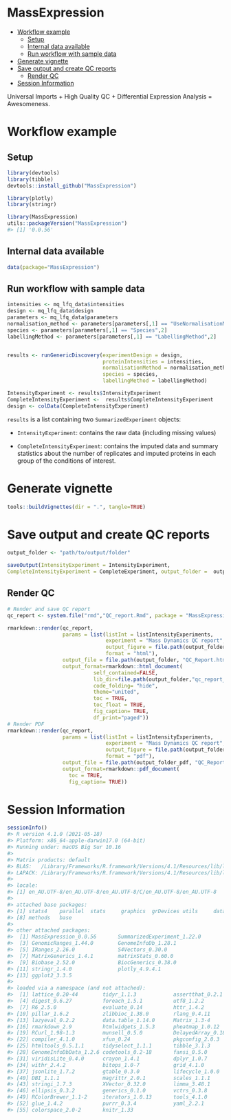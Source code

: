 MassExpression
================

-   [Workflow example](#workflow-example)
    -   [Setup](#setup)
    -   [Internal data available](#internal-data-available)
    -   [Run workflow with sample data](#run-workflow-with-sample-data)
-   [Generate vignette](#generate-vignette)
-   [Save output and create QC
    reports](#save-output-and-create-qc-reports)
    -   [Render QC](#render-qc)
-   [Session Information](#session-information)

Universal Imports + High Quality QC + Differential Expression Analysis =
Awesomeness.

# Workflow example

## Setup

``` r
library(devtools)
library(tibble)
devtools::install_github("MassExpression")
```

``` r
library(plotly)
library(stringr)

library(MassExpression)
utils::packageVersion("MassExpression")
#> [1] '0.0.56'
```

## Internal data available

``` r
data(package="MassExpression")
```

## Run workflow with sample data

``` r
intensities <- mq_lfq_data$intensities
design <- mq_lfq_data$design
parameters <- mq_lfq_data$parameters
normalisation_method <- parameters[parameters[,1] == "UseNormalisationMethod",2]
species <- parameters[parameters[,1] == "Species",2]
labellingMethod <- parameters[parameters[,1] == "LabellingMethod",2]


results <- runGenericDiscovery(experimentDesign = design, 
                               proteinIntensities = intensities, 
                               normalisationMethod = normalisation_method, 
                               species = species, 
                               labellingMethod = labellingMethod)

IntensityExperiment <- results$IntensityExperiment
CompleteIntensityExperiment <-  results$CompleteIntensityExperiment
design <- colData(CompleteIntensityExperiment)
```

`results` is a list containing two `SummarizedExperiment` objects:

-   `IntensityExperiment`: contains the raw data (including missing
    values)

-   `CompleteIntensityExperiment`: contains the imputed data and summary
    statistics about the number of replicates and imputed proteins in
    each group of the conditions of interest.

# Generate vignette

``` r
tools::buildVignettes(dir = ".", tangle=TRUE)
```

# Save output and create QC reports

``` r
output_folder <- "path/to/output/folder"

saveOutput(IntensityExperiment = IntensityExperiment, 
CompleteIntensityExperiment = CompleteExperiment, output_folder =  output_folder)
```

## Render QC

``` r
# Render and save QC report 
qc_report <- system.file("rmd","QC_report.Rmd", package = "MassExpression")

rmarkdown::render(qc_report,
                  params = list(listInt = listIntensityExperiments,
                                experiment = "Mass Dynamics QC report",
                                output_figure = file.path(output_folder, "figure_html/"),
                                format = "html"),
                  output_file = file.path(output_folder, "QC_Report.html"),
                  output_format=rmarkdown::html_document(
                            self_contained=FALSE,
                            lib_dir=file.path(output_folder,"qc_report_files"),
                            code_folding= "hide",
                            theme="united",
                            toc = TRUE,
                            toc_float = TRUE,
                            fig_caption= TRUE,
                            df_print="paged"))
# Render PDF
rmarkdown::render(qc_report,
                  params = list(listInt = listIntensityExperiments,
                                experiment = "Mass Dynamics QC report",
                                output_figure = file.path(output_folder_pdf, "figure_pdf/"),
                                format = "pdf"),
                  output_file = file.path(output_folder_pdf, "QC_Report.pdf"),
                  output_format=rmarkdown::pdf_document(
                    toc = TRUE,
                    fig_caption= TRUE))
```

# Session Information

``` r
sessionInfo()
#> R version 4.1.0 (2021-05-18)
#> Platform: x86_64-apple-darwin17.0 (64-bit)
#> Running under: macOS Big Sur 10.16
#> 
#> Matrix products: default
#> BLAS:   /Library/Frameworks/R.framework/Versions/4.1/Resources/lib/libRblas.dylib
#> LAPACK: /Library/Frameworks/R.framework/Versions/4.1/Resources/lib/libRlapack.dylib
#> 
#> locale:
#> [1] en_AU.UTF-8/en_AU.UTF-8/en_AU.UTF-8/C/en_AU.UTF-8/en_AU.UTF-8
#> 
#> attached base packages:
#> [1] stats4    parallel  stats     graphics  grDevices utils     datasets 
#> [8] methods   base     
#> 
#> other attached packages:
#>  [1] MassExpression_0.0.56       SummarizedExperiment_1.22.0
#>  [3] GenomicRanges_1.44.0        GenomeInfoDb_1.28.1        
#>  [5] IRanges_2.26.0              S4Vectors_0.30.0           
#>  [7] MatrixGenerics_1.4.1        matrixStats_0.60.0         
#>  [9] Biobase_2.52.0              BiocGenerics_0.38.0        
#> [11] stringr_1.4.0               plotly_4.9.4.1             
#> [13] ggplot2_3.3.5              
#> 
#> loaded via a namespace (and not attached):
#>  [1] lattice_0.20-44        tidyr_1.1.3            assertthat_0.2.1      
#>  [4] digest_0.6.27          foreach_1.5.1          utf8_1.2.2            
#>  [7] R6_2.5.0               evaluate_0.14          httr_1.4.2            
#> [10] pillar_1.6.2           zlibbioc_1.38.0        rlang_0.4.11          
#> [13] lazyeval_0.2.2         data.table_1.14.0      Matrix_1.3-4          
#> [16] rmarkdown_2.9          htmlwidgets_1.5.3      pheatmap_1.0.12       
#> [19] RCurl_1.98-1.3         munsell_0.5.0          DelayedArray_0.18.0   
#> [22] compiler_4.1.0         xfun_0.24              pkgconfig_2.0.3       
#> [25] htmltools_0.5.1.1      tidyselect_1.1.1       tibble_3.1.3          
#> [28] GenomeInfoDbData_1.2.6 codetools_0.2-18       fansi_0.5.0           
#> [31] viridisLite_0.4.0      crayon_1.4.1           dplyr_1.0.7           
#> [34] withr_2.4.2            bitops_1.0-7           grid_4.1.0            
#> [37] jsonlite_1.7.2         gtable_0.3.0           lifecycle_1.0.0       
#> [40] DBI_1.1.1              magrittr_2.0.1         scales_1.1.1          
#> [43] stringi_1.7.3          XVector_0.32.0         limma_3.48.1          
#> [46] ellipsis_0.3.2         generics_0.1.0         vctrs_0.3.8           
#> [49] RColorBrewer_1.1-2     iterators_1.0.13       tools_4.1.0           
#> [52] glue_1.4.2             purrr_0.3.4            yaml_2.2.1            
#> [55] colorspace_2.0-2       knitr_1.33
```
